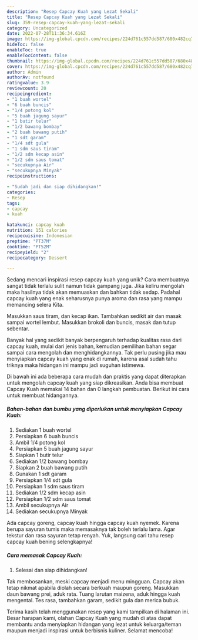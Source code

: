 ```yaml
---
description: "Resep Capcay Kuah yang Lezat Sekali"
title: "Resep Capcay Kuah yang Lezat Sekali"
slug: 359-resep-capcay-kuah-yang-lezat-sekali
category: Uncategorized
date: 2022-07-28T11:36:34.616Z
image: https://img-global.cpcdn.com/recipes/224d761c557dd587/680x482cq70/capcay-kuah-foto-resep-utama.jpg
hideToc: false
enableToc: true
enableTocContent: false
thumbnail: https://img-global.cpcdn.com/recipes/224d761c557dd587/680x482cq70/capcay-kuah-foto-resep-utama.jpg
cover: https://img-global.cpcdn.com/recipes/224d761c557dd587/680x482cq70/capcay-kuah-foto-resep-utama.jpg
author: Admin
authorAv: notfound
ratingvalue: 3.9
reviewcount: 20
recipeingredient:
- "1 buah wortel"
- "6 buah buncis"
- "1/4 potong kol"
- "5 buah jagung sayur"
- "1 butir telur"
- "1/2 bawang bombay"
- "2 buah bawang putih"
- "1 sdt garam"
- "1/4 sdt gula"
- "1 sdm saus tiram"
- "1/2 sdm kecap asin"
- "1/2 sdm saus tomat"
- "secukupnya Air"
- "secukupnya Minyak"
recipeinstructions:

- "Sudah jadi dan siap dihidangkan!"
categories:
- Resep
tags:
- capcay
- kuah

katakunci: capcay kuah 
nutrition: 151 calories
recipecuisine: Indonesian
preptime: "PT37M"
cooktime: "PT52M"
recipeyield: "2"
recipecategory: Dessert

---
```





Sedang mencari inspirasi resep capcay kuah yang unik? Cara membuatnya sangat tidak terlalu sulit namun tidak gampang juga. Jika keliru mengolah maka hasilnya tidak akan memuaskan dan bahkan tidak sedap. Padahal capcay kuah yang enak seharusnya punya aroma dan rasa yang mampu memancing selera Kita.





Masukkan saus tiram, dan kecap ikan. Tambahkan sedikit air dan masak sampai wortel lembut. Masukkan brokoli dan buncis, masak dan tutup sebentar.

Banyak hal yang sedikit banyak berpengaruh terhadap kualitas rasa dari capcay kuah, mulai dari jenis bahan, kemudian pemilihan bahan segar sampai cara mengolah dan menghidangkannya. Tak perlu pusing jika mau menyiapkan capcay kuah yang enak di rumah, karena asal sudah tahu triknya maka hidangan ini mampu jadi suguhan istimewa.






Di bawah ini ada beberapa cara mudah dan praktis yang dapat diterapkan untuk mengolah capcay kuah yang siap dikreasikan. Anda bisa membuat Capcay Kuah memakai 14 bahan dan 0 langkah pembuatan. Berikut ini cara untuk membuat hidangannya.

<!--inarticleads1-->

##### Bahan-bahan dan bumbu yang diperlukan untuk menyiapkan Capcay Kuah:

1. Sediakan 1 buah wortel
1. Persiapkan 6 buah buncis
1. Ambil 1/4 potong kol
1. Persiapkan 5 buah jagung sayur
1. Siapkan 1 butir telur
1. Sediakan 1/2 bawang bombay
1. Siapkan 2 buah bawang putih
1. Gunakan 1 sdt garam
1. Persiapkan 1/4 sdt gula
1. Persiapkan 1 sdm saus tiram
1. Sediakan 1/2 sdm kecap asin
1. Persiapkan 1/2 sdm saus tomat
1. Ambil secukupnya Air
1. Sediakan secukupnya Minyak


Ada capcay goreng, capcay kuah hingga capcay kuah nyemek. Karena berupa sayuran tumis maka memasaknya tak boleh terlalu lama. Agar tekstur dan rasa sayuran tetap renyah. Yuk, langsung cari tahu resep capcay kuah bening selengkapnya! 

<!--inarticleads2-->

##### Cara memasak Capcay Kuah:


1. Selesai dan siap dihidangkan!

Tak membosankan, meski capcay menjadi menu mingguan. Capcay akan tetap nikmat apabila diolah secara berkuah maupun goreng. Masukkan daun bawang prei, aduk rata. Tuang larutan maizena, aduk hingga kuah mengental. Tes rasa, tambahkan garam, sedikit gula dan merica bubuk. 

Terima kasih telah menggunakan resep yang kami tampilkan di halaman ini. Besar harapan kami, olahan Capcay Kuah yang mudah di atas dapat membantu anda menyiapkan hidangan yang lezat untuk keluarga/teman maupun menjadi inspirasi untuk berbisnis kuliner. Selamat mencoba!
